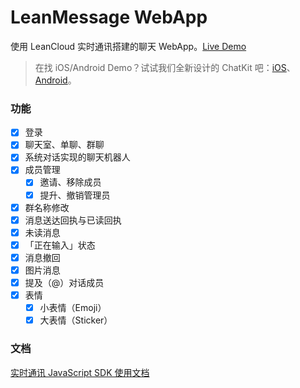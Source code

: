 # LeanMessage WebApp

使用 LeanCloud 实时通讯搭建的聊天 WebApp。[Live Demo](https://leanmessage.leanapp.cn/)

> 在找 iOS/Android Demo？试试我们全新设计的 ChatKit 吧：[iOS](https://github.com/leancloud/ChatKit-OC)、[Android](https://github.com/leancloud/LeanCloudChatKit-Android)。

### 功能

- [x] 登录
- [x] 聊天室、单聊、群聊
- [x] 系统对话实现的聊天机器人
- [x] 成员管理
  - [x] 邀请、移除成员
  - [x] 提升、撤销管理员
- [x] 群名称修改
- [x] 消息送达回执与已读回执
- [x] 未读消息
- [x] 「正在输入」状态
- [x] 消息撤回
- [x] 图片消息
- [x] 提及（@）对话成员
- [x] 表情
  - [x] 小表情（Emoji）
  - [x] 大表情（Sticker）

### 文档

[实时通讯 JavaScript SDK 使用文档](https://leancloud.cn/docs/realtime_guide-js.html)
